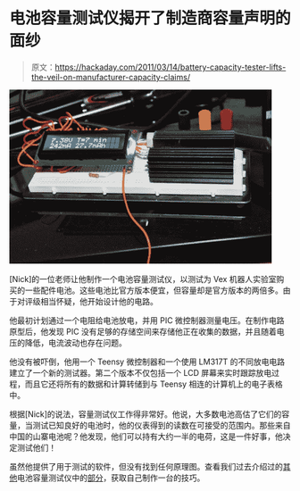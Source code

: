 # 电池容量测试仪揭开了制造商容量声明的面纱

> 原文：<https://hackaday.com/2011/03/14/battery-capacity-tester-lifts-the-veil-on-manufacturer-capacity-claims/>

![battery_cap_tester](img/8dcfcbe9feaf3b33f5a9c84db165a98f.png "battery_cap_tester")

[Nick]的一位老师让他制作一个电池容量测试仪，以测试为 Vex 机器人实验室购买的一些配件电池。这些电池比官方版本便宜，但容量却是官方版本的两倍多。由于对评级相当怀疑，他开始设计他的电路。

他最初计划通过一个电阻给电池放电，并用 PIC 微控制器测量电压。在制作电路原型后，他发现 PIC 没有足够的存储空间来存储他正在收集的数据，并且随着电压的降低，电流波动也存在问题。

他没有被吓倒，他用一个 Teensy 微控制器和一个使用 LM317T 的不同放电电路建立了一个新的测试器。第二个版本不仅包括一个 LCD 屏幕来实时跟踪放电过程，而且它还将所有的数据和计算转储到与 Teensy 相连的计算机上的电子表格中。

根据[Nick]的说法，容量测试仪工作得非常好。他说，大多数电池高估了它们的容量，当测试已知良好的电池时，他的仪表得到的读数在可接受的范围内。那些来自中国的山寨电池呢？他发现，他们可以持有大约一半的电荷，这是一件好事，他决定测试他们！

虽然他提供了用于测试的软件，但没有找到任何原理图。查看我们过去介绍过的[其他](http://hackaday.com/2011/02/10/rechargeable-battery-capacity-tester/)电池容量测试仪中的[部分](http://hackaday.com/2009/11/11/battery-capacity-tester/)，获取自己制作一台的技巧。
